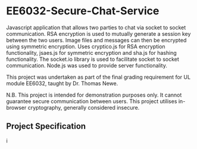 # EE6032-Secure-Chat-Service
Javascript application that allows two parties to chat via socket to socket communication. RSA encryption is used to mutually generate a session key between the two users. Image files and messages can then be encrypted using symmetric encryption. Uses cryptico.js for RSA encryption functionality, jsaes.js for symmetric encryption and sha.js for hashing functionality. The socket.io library is used to facilitate socket to socket communication. Node.js was used to provide server functionality.

This project was undertaken as part of the final grading requirement for UL module EE6032, taught by Dr. Thomas Newe.

N.B. This project is intended for demonstration purposes only. It cannot guarantee secure communication between users. This project utilises in-browser cryptography, generally considered insecure.

## Project Specification

i
